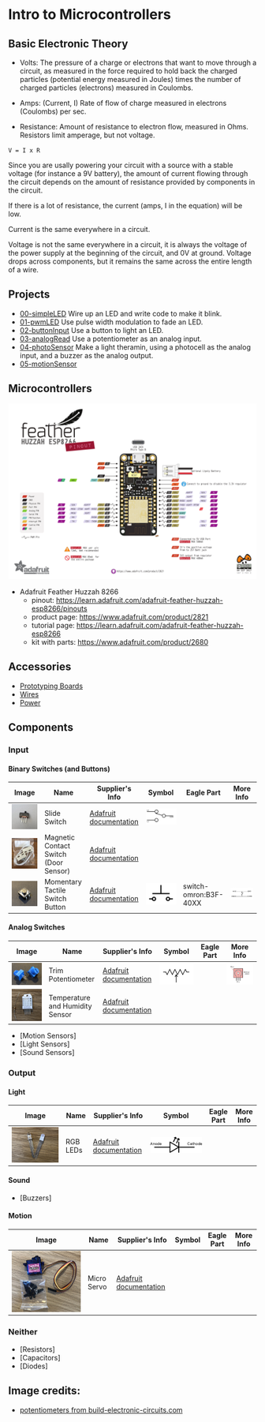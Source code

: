 # Intro to Microcontrollers

## Basic Electronic Theory

* Volts: The pressure of a charge or electrons that want to move through a circuit, as measured in the force required to hold back the charged particles (potential energy measured in Joules) times the number of charged particles (electrons) measured in Coulombs.

* Amps:  (Current, I) Rate of flow of charge measured in electrons (Coulombs) per sec.

* Resistance:  Amount of resistance to electron flow, measured in Ohms.  Resistors limit amperage, but not voltage.

```
V = I x R
```

Since you are usally powering your circuit with a source with a stable voltage (for instance a 9V battery), the amount of current flowing through the circuit depends on the amount of resistance provided by components in the circuit.

If there is a lot of resistance, the current (amps, I in the equation)
will be low.  

Current is the same everywhere in a circuit.

Voltage is not the same everywhere in a circuit, it is always the voltage of the power supply at the beginning of the circuit, and 0V at ground.  Voltage drops across components, but it remains the same across the entire length of a wire.

## Projects

* [00-simpleLED](00-simpleLED/guide.md) Wire up an LED and write code to make it blink.
* [01-pwmLED](01-pwmLED/guide.md) Use pulse width modulation to fade an LED.
* [02-buttonInput](02-buttonInput/guide.md) Use a button to light an LED.
* [03-analogRead](03-analogRead/guide.md) Use a potentiometer as an analog input.
* [04-photoSensor](04-photoSensor/guide.md) Make a light theramin, using a photocell as the analog input, and a buzzer as the analog output.
* [05-motionSensor](05-motionSensor/guide.md)

## Microcontrollers

![Adafruit Feather Huzzah](docs/media/adafruit_products_Huzzah_ESP8266_Pinout_v1.2-1.png)

* Adafruit Feather Huzzah 8266
	* pinout: https://learn.adafruit.com/adafruit-feather-huzzah-esp8266/pinouts
	* product page: https://www.adafruit.com/product/2821
	* tutorial page: https://learn.adafruit.com/adafruit-feather-huzzah-esp8266
	* kit with parts: https://www.adafruit.com/product/2680



## Accessories

* [Prototyping Boards](docs/prototyping_boards.md)
* [Wires](docs/wires.md)
* [Power](docs/power.md)

## Components

### Input

#### Binary Switches (and Buttons)

Image | Name | Supplier's Info | Symbol | Eagle Part | More Info 
----- | ---- | --------------- | ------ | ---------- | ---------
![slide switch](docs/media/switch_slide_spdt.jpg) |  Slide Switch | [Adafruit documentation](https://www.adafruit.com/product/805) | ![SPDT switch symbol](docs/media/symbol_switch_spdt.png) | |
![magnetic contact switch](docs/media/switch_mag_door.jpg) | Magnetic Contact Switch (Door Sensor) | [Adafruit documentation](https://www.adafruit.com/product/375) |
![button](docs/media/button_sm.jpg) | Momentary Tactile Switch Button | [Adafruit documentation](https://www.adafruit.com/product/1119) | ![button symbol](docs/media/symbol_switch_momentary_button.png) | switch-omron:B3F-40XX | ![button schematic](docs/media/button_schematic.png) 

#### Analog Switches

Image | Name | Supplier's Info | Symbol | Eagle Part | More Info 
----- | ---- | --------------- | ------ | ---------- | ---------
![trim potentiometer](docs/media/potentiometer_trim.jpg) | Trim Potentiometer | [Adafruit documentation](https://www.adafruit.com/product/356) | ![potentiometer symbol](docs/media/potentiometer_symbol.png) | | ![potentiometer internals](docs/media/potentiometer_internal.png) 
![temperature and humidity sensor](docs/media/sensor_temp_humidity.jpg) | Temperature and Humidity Sensor | [Adafruit documentation](https://www.adafruit.com/product/385) | | |
* [Motion Sensors]
* [Light Sensors]
* [Sound Sensors]

### Output

#### Light

Image | Name | Supplier's Info | Symbol | Eagle Part | More Info 
----- | ---- | --------------- | ------ | ---------- | ---------
![RGB LEDs](docs/media/led_rgb.jpg) | RGB LEDs | [Adafruit documentation](https://www.adafruit.com/product/159) | ![LED symbol](docs/media/symbol_led.png) | |

#### Sound

* [Buzzers]

#### Motion

Image | Name | Supplier's Info | Symbol | Eagle Part | More Info 
----- | ---- | --------------- | ------ | ---------- | ---------
![micro server](docs/media/servo_micro.jpg) | Micro Servo | [Adafruit documentation](https://www.adafruit.com/product/169) | | |

### Neither

* [Resistors]
* [Capacitors]
* [Diodes]

## Image credits:

* [potentiometers from build-electronic-circuits.com](https://www.build-electronic-circuits.com/potentiometer/)

